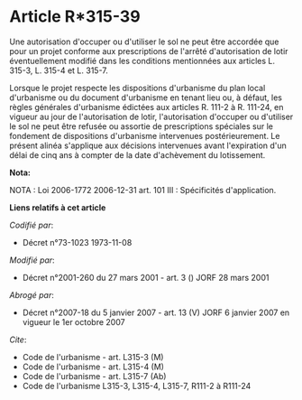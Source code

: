 # Article R*315-39

Une autorisation d'occuper ou d'utiliser le sol ne peut être accordée que pour un projet conforme aux prescriptions de
l'arrêté d'autorisation de lotir éventuellement modifié dans les conditions mentionnées aux articles L. 315-3, L. 315-4 et L.
315-7.

Lorsque le projet respecte les dispositions d'urbanisme du plan local d'urbanisme ou du document d'urbanisme en tenant lieu
ou, à défaut, les règles générales d'urbanisme édictées aux articles R. 111-2 à R. 111-24, en vigueur au jour de
l'autorisation de lotir, l'autorisation d'occuper ou d'utiliser le sol ne peut être refusée ou assortie de prescriptions
spéciales sur le fondement de dispositions d'urbanisme intervenues postérieurement. Le présent alinéa s'applique aux
décisions intervenues avant l'expiration d'un délai de cinq ans à compter de la date d'achèvement du lotissement.

**Nota:**

NOTA : Loi 2006-1772 2006-12-31 art. 101 III : Spécificités d'application.

**Liens relatifs à cet article**

_Codifié par_:

  - Décret n°73-1023 1973-11-08

_Modifié par_:

  - Décret n°2001-260 du 27 mars 2001 - art. 3 () JORF 28 mars 2001

_Abrogé par_:

  - Décret n°2007-18 du 5 janvier 2007 - art. 13 (V) JORF 6 janvier 2007 en vigueur le 1er octobre 2007

_Cite_:

  - Code de l'urbanisme - art. L315-3 (M)
  - Code de l'urbanisme - art. L315-4 (M)
  - Code de l'urbanisme - art. L315-7 (Ab)
  - Code de l'urbanisme L315-3, L315-4, L315-7, R111-2 à R111-24
